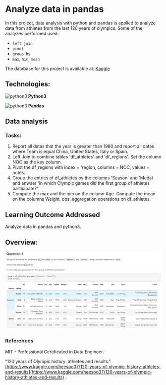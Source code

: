 # Analyze data in pandas

In this project, data analysis with python and pandas is applied to analyze data from athletes from the last 120 years of olympics. Some of the analyzes performed used:

- `left join`
- `pivot`
- `group by`
- `max`, `min`, `mean`

The database for this project is available at: [Kaggle](https://www.kaggle.com/heesoo37/120-years-of-olympic-history-athletes-and-results)

## Technologies:

<img src="https://upload.wikimedia.org/wikipedia/commons/thumb/c/c3/Python-logo-notext.svg/1200px-Python-logo-notext.svg.png" alt="python3" style="width:20px;"/> **Python3**

<img src="https://upload.wikimedia.org/wikipedia/commons/thumb/2/22/Pandas_mark.svg/1200px-Pandas_mark.svg.png" alt="python3" style="width:20px;"/> **Pandas** 

## **Data analysis**
### Tasks: 
1. Report all datas that the year is greater than 1980 and report all datas where Team is equal China, United States, Italy or Spain. 
2. Left Join to combine tables 'df_athletes' and 'df_regions'. Set the column NOC as the key column.
3. Pivot the df_regions with index = 'region, columns = NOC, values = notes.
4. Group the entries of df_athletes by the columns 'Season' and 'Medal and anwser 'in which Olympic games did the first group of athletes participate?"
5.  Compute the max and the min on the column Age. Compute the mean on the columns Weight. obs. aggregation operations on df_athletes. 

## **Learning Outcome Addressed**
Analyze data in pandas and python3.

## Overview:
![overview](./img/overview.png)
### References

MIT - Professional Certificated in Data Engineer. 

“120 years of Olympic history: athletes and results.”
[https://www.kaggle.com/heesoo37/120-years-of-olympic-history-athletes-and-results](https://www.kaggle.com/heesoo37/120-years-of-olympic-history-athletes-and-results) .
